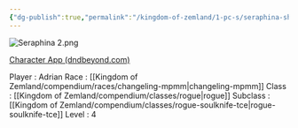 ```yaml
---
{"dg-publish":true,"permalink":"/kingdom-of-zemland/1-pc-s/seraphina-shadowbloom/"}
---
```



![Seraphina 2.png](/img/user/Kingdom%20of%20Zemland/z_Attachments/Seraphina%202.png)

[Character App (dndbeyond.com)](https://www.dndbeyond.com/characters/117566050)

Player : Adrian
Race : [[Kingdom of Zemland/compendium/races/changeling-mpmm\|changeling-mpmm]] 
Class : [[Kingdom of Zemland/compendium/classes/rogue\|rogue]] 
Subclass : [[Kingdom of Zemland/compendium/classes/rogue-soulknife-tce\|rogue-soulknife-tce]] 
Level : 4
